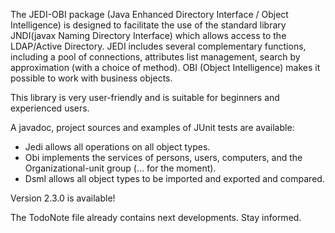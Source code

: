 The JEDI-OBI package (Java Enhanced Directory Interface / Object Intelligence) is designed to facilitate the use of the standard library JNDI(javax Naming Directory Interface) which allows access to the LDAP/Active Directory. JEDI includes several complementary functions,  including a pool of connections, attributes list management, search by approximation (with a choice of method). OBI (Object Intelligence) makes it possible to work with business objects.

This library is very user-friendly and is suitable for beginners and experienced users.

A javadoc, project sources and examples of JUnit tests are available:

  * Jedi allows all operations on all object types.
  * Obi implements the services of persons, users, computers, and the Organizational-unit group (... for the moment).
  * Dsml allows all object types to be imported and exported and compared.

Version 2.3.0 is available!

The TodoNote file already contains next developments. Stay informed.